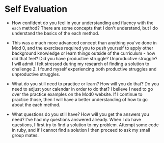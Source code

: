 # Self Evaluation

- How confident do you feel in your understanding and fluency with the `each` method? 
There are some concepts that I don't understand, but I do understand the basics of the each method.

- This was a much more advanced concept than anything you've done in Mod 0, and the exercises required you to push yourself to apply other background knowledge or learn things outside of the curriculum - how did that feel? Did you have productive struggle? Unproductive struggle?
I will admit I felt stressed during my research of finding a solution to challenge 2. I found myself experiencing both productive struggles and unproductive struggles.
- What do you still need to practice or learn? How will you do that? Do you need to adjust your calendar in order to do that?
I believe I need to go over the practice examples on the Mod0 website. If I continue to practice those, then I will have a better understanding of how to go about the each method.
- What questions do you still have? How will you get the answers you need?
I've had my questions answered already. When I do have questions, I first try to find a solution to my problem. Attempt some code in ruby, and if I cannot find a solution I then proceed to ask my small group mates.